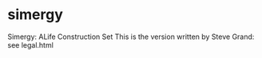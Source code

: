 simergy
=======

Simergy: ALife Construction Set
This is the version written by Steve Grand: see legal.html
